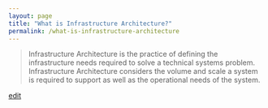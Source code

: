 ```yaml
---
layout: page
title: "What is Infrastructure Architecture?"
permalink: /what-is-infrastructure-architecture
---
```


> Infrastructure Architecture is the practice of defining the infrastructure needs required to solve a technical systems problem. Infrastructure Architecture considers the volume and scale a system is required to support as well as the operational needs of the system.

<p class="edit-term"><a href="https://github.com/and-digital/tech-definitions/blob/master/definitions/architecture/infrastructure-architecture.md">edit</a></p>
